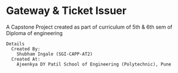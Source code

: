 # Gateway & Ticket Issuer 
A Capstone Project created as part of curriculum of 5th & 6th sem of Diploma of engineering 
```
Details
  Created By:
    Shubham Ingale (SGI-CAPP-AT2)
  Created At:
    Ajeenkya DY Patil School of Engineering (Polytechnic), Pune
```

